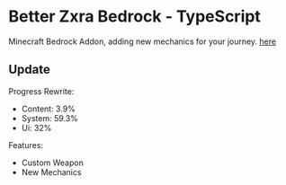 # Better Zxra Bedrock - TypeScript

Minecraft Bedrock Addon, adding new mechanics for your journey. [here]("https://github.com/CrzxaExe/Better-Zxra-Bedrock")

## Update

Progress Rewrite:

- Content: 3.9%
- System: 59.3%
- Ui: 32%

Features:

- Custom Weapon
- New Mechanics
